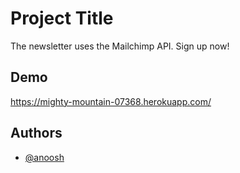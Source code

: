 
# Project Title

The newsletter uses the Mailchimp API. Sign up now!


## Demo

https://mighty-mountain-07368.herokuapp.com/


## Authors

- [@anoosh](https://github.com/Anoosh-MR)


